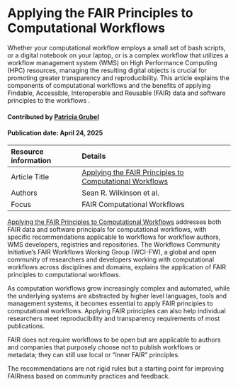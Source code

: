 
# Applying the FAIR Principles to Computational Workflows

<!--deck text start-->

Whether your computational workflow employs a small set of bash scripts,
or a digital notebook on your laptop, or is a complex workflow that
utilizes a workflow management system (WMS) on High Performance Computing (HPC) resources,
managing the resulting digital objects is crucial for promoting greater transparency and reproducibility.
This article explains the components of computational workflows and the benefits of applying Findable, Accessible, Interoperable and Reusable (FAIR) data and software principles to the workflows
.




<!--deck text end-->

#### Contributed by [Patricia Grubel](https://github.com/pagrubel "Patricia Grubel")
#### Publication date: April 24, 2025

Resource information | Details
:--- | :---
Article Title | [Applying the FAIR Principles to Computational Workflows](https://www.nature.com/articles/s41597-025-04451-9)
Authors | Sean R. Wilkinson et al.
Focus | FAIR Computational Workflows

[Applying the FAIR Principles to Computational Workflows](https://www.nature.com/articles/s41597-025-04451-9) addresses both FAIR data and software principals for computational workflows, with specific recommendations applicable to workflows for workflow authors, WMS developers, registries and repositories.
The Workflows Community Initiative’s FAIR Workflows Working Group (WCI-FW), a global and open community of researchers and developers working with computational workflows across disciplines and domains, explains the application of FAIR principles to computational workflows.

As computation workflows grow increasingly complex and automated, while the underlying systems are abstracted by higher level languages, tools and management systems, it becomes essential to apply FAIR principles to computational workflows.
Applying FAIR principles can also help individual researchers meet reproducibility and transparency requirements of most publications.

FAIR does not require workflows to be open but are applicable to authors and companies that purposely choose not to publish workflows or metadata; they can still use local or “inner FAIR” principles.

The recommendations are not rigid rules but a starting point for improving FAIRness based on community practices and feedback.

<!---
Publish: yes
Topics: Reproducibility, Design, Requirements, Big Data
Pinned: no
RSS update: 2025-04-24
--->